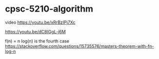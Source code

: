 # cpsc-5210-algorithm

video
https://youtu.be/xRrBzIPj7Xc

https://youtu.be/dC8IGgL-j6M

f(n) = n log(n) is the fourth case
https://stackoverflow.com/questions/15735576/masters-theorem-with-fn-log-n

